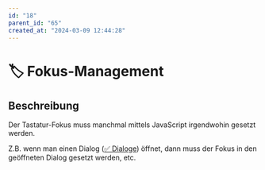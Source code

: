 ```yaml
---
id: "18"
parent_id: "65"
created_at: "2024-03-09 12:44:28"
---
```


# 🏷️ Fokus-Management

## Beschreibung

Der Tastatur-Fokus muss manchmal mittels JavaScript irgendwohin gesetzt werden.

Z.B. wenn man einen Dialog ([✅ Dialoge](/de/wcag/4.1.2a-erweiterte-steuerelemente-widgets/dialoge)) öffnet, dann muss der Fokus in den geöffneten Dialog gesetzt werden, etc.